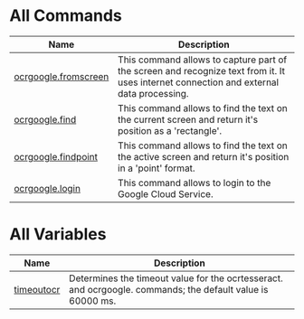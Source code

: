 
# All Commands

| Name | Description |
| ---- | ----------- |
| [ocrgoogle.fromscreen](https://github.com/G1ANT-Robot/G1ANT.Addon.Ocr/blob/master/G1ANT.Addon.Ocr/Commands/OcrFromScreenCommand.md) | This command allows to capture part of the screen and recognize text from it.  It uses internet connection and external data processing. |
| [ocrgoogle.find](https://github.com/G1ANT-Robot/G1ANT.Addon.Ocr/blob/master/G1ANT.Addon.Ocr/Commands/OcrGoogleFindCommand.md) | This command allows to find the text on the current screen and return it&apos;s position as a &apos;rectangle&apos;. |
| [ocrgoogle.findpoint](https://github.com/G1ANT-Robot/G1ANT.Addon.Ocr/blob/master/G1ANT.Addon.Ocr/Commands/OcrGoogleFindPointCommand.md) | This command allows to find the text on the active screen and return it&apos;s position in a &apos;point&apos; format.  |
| [ocrgoogle.login](https://github.com/G1ANT-Robot/G1ANT.Addon.Ocr/blob/master/G1ANT.Addon.Ocr/Commands/OcrGoogleLoginCommand.md) | This command allows to login to the Google Cloud Service. |

# All Variables

| Name | Description |
| ---- | ----------- |
| [timeoutocr](https://github.com/G1ANT-Robot/G1ANT.Addon.Ocr/blob/master/G1ANT.Addon.Ocr/Variables/TimeoutOcrVariable.md) | Determines the timeout value for the ocrtesseract. and ocrgoogle. commands; the default value is 60000 ms. |
